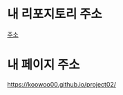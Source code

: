 # 내 리포지토리 주소
[주소](https://github.com/koowoo00/project02/)
# 내 페이지 주소
https://koowoo00.github.io/project02/
